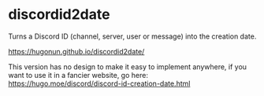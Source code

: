 # discordid2date
Turns a Discord ID (channel, server, user or message) into the creation date.

https://hugonun.github.io/discordid2date/

This version has no design to make it easy to implement anywhere, if you want to use it in a fancier website, go here:
https://hugo.moe/discord/discord-id-creation-date.html


